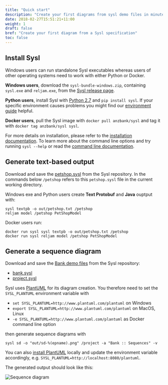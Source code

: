 ```yaml
---
title: "Quick start"
description: "Create your first diagrams from sysl demo files in minutes."
date: 2018-02-27T15:51:21+11:00
weight: 1
draft: false
bref: "Create your first diagram from a Sysl specification"
toc: false
---
```

Install Sysl
------------
Windows users can run standalone Sysl executables whereas users of other operating systems need to work with either Python or Docker.

**Windows users**, download the `sysl-bundle-windows.zip`, containing ``sysl.exe`` and ``reljam.exe``, from the  [Sysl release page](https://github.com/anz-bank/sysl/releases).

**Python users**, install Sysl with [Python 2.7](https://www.python.org/downloads/) and `pip install sysl`.
If your specific environment causes problems you might find our [environment guide](/docs/environment) helpful.

**Docker users**, pull the Sysl image with `docker pull anzbank/sysl` and tag it with
`docker tag anzbank/sysl sysl`.

For more details on installation, please refer to the [installation documentation](/docs/installation). To learn more about the command line options and try running `sysl --help` or read the [command line documentation](/docs/commandline).

Generate text-based output
--------------------------
Download and save the [petshop.sysl](https://raw.githubusercontent.com/anz-bank/sysl/master/demo/petshop/petshop.sysl) from the Sysl repository.
In the commands below `/petshop` refers to this `petshop.sysl` file in the current working directory.


Windows exe and Python users create **Text Protobuf** and **Java** ouptput with:

	sysl textpb -o out/petshop.txt /petshop
	reljam model /petshop PetShopModel

Docker users run:

	docker run sysl sysl textpb -o out/petshop.txt /petshop
	docker run sysl reljam model /petshop PetShopModel

Generate a sequence diagram
---------------------------
Download and save the [Bank demo files](https://github.com/anz-bank/sysl/tree/master/demo/bank) from the Sysl repository:

* [bank.sysl](https://raw.githubusercontent.com/anz-bank/sysl/master/demo/bank/bank.sysl)
* [project.sysl](https://raw.githubusercontent.com/anz-bank/sysl/master/demo/bank/project.sysl)

Sysl uses [PlantUML](http://plantuml.com/) for its diagram creation. You therefore need to set the `SYSL_PLANTUML` environment variable with

* `set SYSL_PLANTUML=http://www.plantuml.com/plantuml` on Windows
* `export SYSL_PLANTUML=http://www.plantuml.com/plantuml` on MacOS, Linux
* `-e SYSL_PLANTUML=http://www.plantuml.com/plantuml` as Docker command line option

then generate sequence diagrams with

	sysl sd -o "out/sd-%(epname).png" /project -a "Bank :: Sequences" -v

You can also [install PlantUML](http://plantuml.com/starting) locally and update the environment variable accordingly, e.g. `SYSL_PLANTUML=http://localhost:8080/plantuml`.

The generated output should look like this:

![Sequence diagram](/img/sysl/bank-sd.svg)

